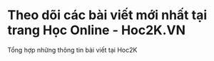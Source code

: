 # Theo dõi các bài viết mới nhất tại trang Học Online - Hoc2K.VN
Tổng hợp những thông tin bài viết tại Hoc2K
